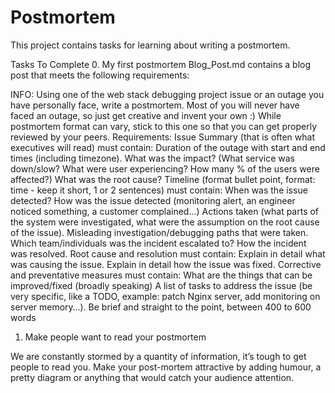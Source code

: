# Postmortem
This project contains tasks for learning about writing a postmortem.

Tasks To Complete
 0. My first postmortem
Blog_Post.md contains a blog post that meets the following requirements:

INFO:
Using one of the web stack debugging project issue or an outage you have personally face, write a postmortem. Most of you will never have faced an outage, so just get creative and invent your own :)
While postmortem format can vary, stick to this one so that you can get properly reviewed by your peers.
Requirements:
Issue Summary (that is often what executives will read) must contain:
Duration of the outage with start and end times (including timezone).
What was the impact? (What service was down/slow? What were user experiencing? How many % of the users were affected?)
What was the root cause?
Timeline (format bullet point, format: time - keep it short, 1 or 2 sentences) must contain:
When was the issue detected?
How was the issue detected (monitoring alert, an engineer noticed something, a customer complained…)
Actions taken (what parts of the system were investigated, what were the assumption on the root cause of the issue).
Misleading investigation/debugging paths that were taken.
Which team/individuals was the incident escalated to?
How the incident was resolved.
Root cause and resolution must contain:
Explain in detail what was causing the issue.
Explain in detail how the issue was fixed.
Corrective and preventative measures must contain:
What are the things that can be improved/fixed (broadly speaking)
A list of tasks to address the issue (be very specific, like a TODO, example: patch Nginx server, add monitoring on server memory…).
Be brief and straight to the point, between 400 to 600 words
 1. Make people want to read your postmortem

We are constantly stormed by a quantity of information, it’s tough to get people to read you.
Make your post-mortem attractive by adding humour, a pretty diagram or anything that would catch your audience attention.
